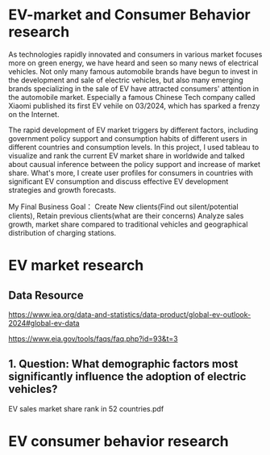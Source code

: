 # EV-market and Consumer Behavior research 

As technologies rapidly innovated and consumers in various market focuses more on green energy, we have heard and seen so many news of electrical vehicles. Not only many famous automobile brands have begun to invest in the development and sale of electric vehicles, but also many emerging brands specializing in the sale of EV have attracted consumers' attention in the automobile market. Especially a famous Chinese Tech company called Xiaomi published its first EV vehile on 03/2024, which has sparked a frenzy on the Internet.

The rapid development of EV market triggers by different factors, including government policy support and consumption habits of different users in different countries and consumption levels. In this project, I used tableau to visualize and rank the current EV market share in worldwide and talked about causual inference between the policy support and increase of market share. What's more, I create user profiles for consumers in countries with significant EV consumption and discuss effective EV development strategies and growth forecasts.

My Final Business Goal： Create New clients(Find out silent/potential clients), Retain previous clients(what are their concerns)
Analyze sales growth, market share compared to traditional vehicles and geographical distribution of charging stations.

# EV market research
## Data Resource
https://www.iea.org/data-and-statistics/data-product/global-ev-outlook-2024#global-ev-data

https://www.eia.gov/tools/faqs/faq.php?id=93&t=3

## 1. Question: What demographic factors most significantly influence the adoption of electric vehicles?
EV sales market share rank in 52 countries.pdf

# EV consumer behavior research
